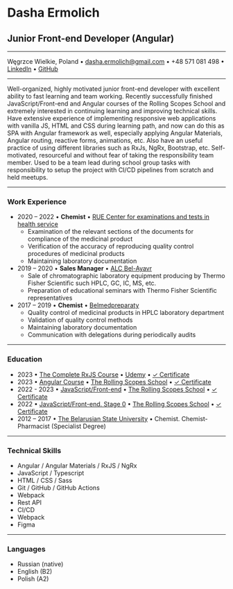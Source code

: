 # Dasha Ermolich

## Junior Front-end Developer (Angular)

---

Węgrzce Wielkie, Poland • dasha.ermolich@gmail.com • +48 571 081 498 • [LinkedIn](https://www.linkedin.com/in/dasha-ermolich-b4b646192/) • [GitHub](https://github.com/DashaErmolich/)

---

Well-organized, highly motivated junior front-end developer with excellent ability to fast learning and team working. Recently successfully finished JavaScript/Front-end and Angular courses of the Rolling Scopes School and extremely interested in continuing learning and improving technical skills. Have extensive experience of implementing responsive web applications with vanilla JS, HTML and CSS during learning path, and now can do this as SPA with Angular framework as well, especially applying Angular Materials, Angular routing, reactive forms, animations, etc. Also have an useful practice of using different libraries such as RxJs, NgRx, Bootstrap, etc. Self-motivated, resourceful and without fear of taking the responsibility team member. Used to be a team lead during school group tasks with responsibility to setup the project with CI/CD pipelines from scratch and held meetups.

---

### Work Experience

* 2020 – 2022 • **Chemist** • [RUE Center for examinations and tests in health service](https://rceth.by/en)
  * Examination of the relevant sections of the documents for compliance of the medicinal product
  * Verification of the accuracy of reproducing quality control procedures of medicinal products
  * Maintaining laboratory documentation
* 2019 – 2020 • **Sales Manager** • [ALC Bel-Ayavr](https://www.linkedin.com/company/bvrby/about/)
  * Sale of chromatographic laboratory equipment producing by Thermo Fisher Scientific such HPLC, GC, IC, MS, etc.
  * Preparation of educational seminars with Thermo Fisher Scientific representatives
* 2017 – 2019 • **Chemist** • [Belmedpreparaty](https://www.belmedpreparaty.com/eng/)
  * Quality control of medicinal products in HPLC laboratory department
  * Validation of quality control methods
  * Maintaining laboratory documentation
  * Communication with delegations during periodically audits

---

### Education

* 2023 • [The Complete RxJS Course](https://www.udemy.com/course/the-complete-rxjs-course/) • [Udemy](https://www.udemy.com/) • [✓ Certificate](https://ude.my/UC-5546ff37-e077-4d4f-82a7-7d8997740a55)
* 2023 • [Angular Course](https://wearecommunity.io/events/rs-angular-2023q1) • [The Rolling Scopes School](https://rs.school/) • [✓ Certificate](https://app.rs.school/certificate/qmbejauj)
* 2022 - 2023 • [JavaScript/Front-end](https://rs.school/js/) • [The Rolling Scopes School](https://rs.school/) • [✓ Certificate](https://app.rs.school/certificate/y8iodine)
* 2022 • [JavaScript/Front-end. Stage 0](https://rs.school/js-stage0/) • [The Rolling Scopes School](https://rs.school/) • [✓ Certificate](https://app.rs.school/certificate/kalb18to)
* 2012 – 2017 • [The Belarusian State University](https://bsu.by/en/structure/faculties/khimicheskiy-fakultet-d) • Chemist. Chemist-Pharmacist (Specialist Degree)

---

### Technical Skills

* Angular / Angular Materials / RxJS / NgRx
* JavaScript / Typescript
* HTML / CSS / Sass
* Git / GitHub / GitHub Actions
* Webpack
* Rest API
* CI/CD
* Webpack
* Figma

---

### Languages

* Russian (native)
* English (B2)
* Polish (A2)

